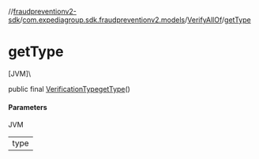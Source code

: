 //[fraudpreventionv2-sdk](../../../index.md)/[com.expediagroup.sdk.fraudpreventionv2.models](../index.md)/[VerifyAllOf](index.md)/[getType](get-type.md)

# getType

[JVM]\

public final [VerificationType](../-verification-type/index.md)[getType](get-type.md)()

#### Parameters

JVM

| |
|---|
| type |
